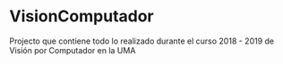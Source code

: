 # VisionComputador
Projecto que contiene todo lo realizado durante el curso 2018 - 2019 de Visión por Computador en la UMA
